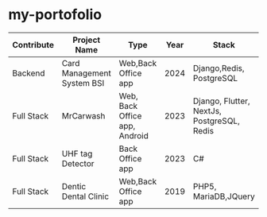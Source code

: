 
# my-portofolio

| Contribute  | Project Name   |  Type | Year | Stack |
|------------|------------|------------|------------|------------|
| Backend | Card Management System BSI |Web,Back Office app| 2024 |Django,Redis, PostgreSQL|
| Full Stack | MrCarwash |Web, Back Office app, Android|2023|Django, Flutter, NextJs, PostgreSQL, Redis|
| Full Stack | UHF tag Detector| Back Office app |2023 | C#|
| Full Stack | Dentic Dental Clinic| Web,Back Office app |2019 | PHP5, MariaDB,JQuery|
